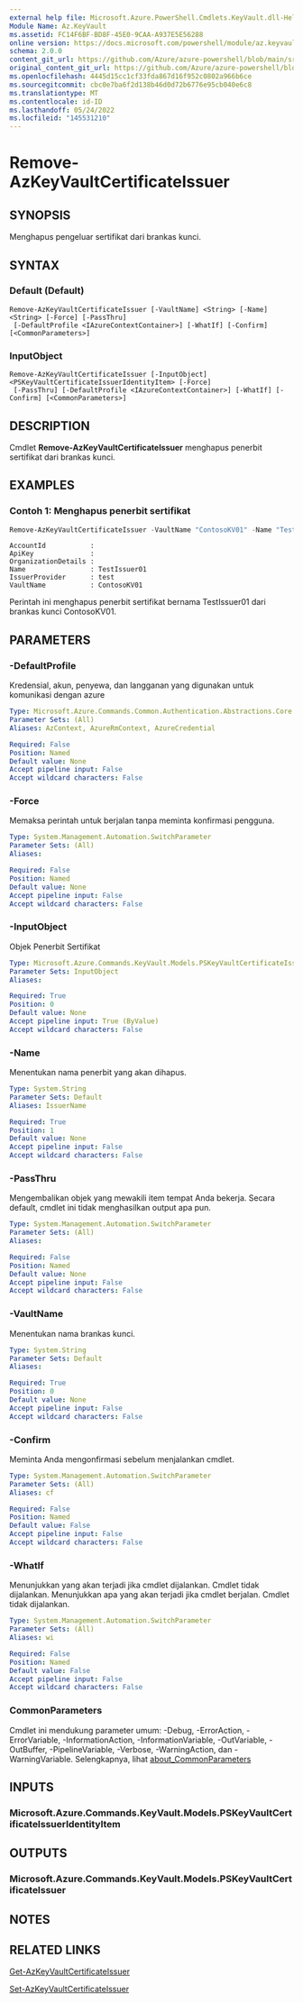```yaml
---
external help file: Microsoft.Azure.PowerShell.Cmdlets.KeyVault.dll-Help.xml
Module Name: Az.KeyVault
ms.assetid: FC14F6BF-BD8F-45E0-9CAA-A937E5E56288
online version: https://docs.microsoft.com/powershell/module/az.keyvault/remove-azkeyvaultcertificateissuer
schema: 2.0.0
content_git_url: https://github.com/Azure/azure-powershell/blob/main/src/KeyVault/KeyVault/help/Remove-AzKeyVaultCertificateIssuer.md
original_content_git_url: https://github.com/Azure/azure-powershell/blob/main/src/KeyVault/KeyVault/help/Remove-AzKeyVaultCertificateIssuer.md
ms.openlocfilehash: 4445d15cc1cf33fda867d16f952c0802a966b6ce
ms.sourcegitcommit: cbc0e7ba6f2d138b46d0d72b6776e95cb040e6c8
ms.translationtype: MT
ms.contentlocale: id-ID
ms.lasthandoff: 05/24/2022
ms.locfileid: "145531210"
---
```

# Remove-AzKeyVaultCertificateIssuer

## SYNOPSIS
Menghapus pengeluar sertifikat dari brankas kunci.

## SYNTAX

### Default (Default)
```
Remove-AzKeyVaultCertificateIssuer [-VaultName] <String> [-Name] <String> [-Force] [-PassThru]
 [-DefaultProfile <IAzureContextContainer>] [-WhatIf] [-Confirm] [<CommonParameters>]
```

### InputObject
```
Remove-AzKeyVaultCertificateIssuer [-InputObject] <PSKeyVaultCertificateIssuerIdentityItem> [-Force]
 [-PassThru] [-DefaultProfile <IAzureContextContainer>] [-WhatIf] [-Confirm] [<CommonParameters>]
```

## DESCRIPTION
Cmdlet **Remove-AzKeyVaultCertificateIssuer** menghapus penerbit sertifikat dari brankas kunci.

## EXAMPLES

### Contoh 1: Menghapus penerbit sertifikat
```powershell
Remove-AzKeyVaultCertificateIssuer -VaultName "ContosoKV01" -Name "TestIssuer01" -Force
```

```output
AccountId           :
ApiKey              :
OrganizationDetails :
Name                : TestIssuer01
IssuerProvider      : test
VaultName           : ContosoKV01
```

Perintah ini menghapus penerbit sertifikat bernama TestIssuer01 dari brankas kunci ContosoKV01.

## PARAMETERS

### -DefaultProfile
Kredensial, akun, penyewa, dan langganan yang digunakan untuk komunikasi dengan azure

```yaml
Type: Microsoft.Azure.Commands.Common.Authentication.Abstractions.Core.IAzureContextContainer
Parameter Sets: (All)
Aliases: AzContext, AzureRmContext, AzureCredential

Required: False
Position: Named
Default value: None
Accept pipeline input: False
Accept wildcard characters: False
```

### -Force
Memaksa perintah untuk berjalan tanpa meminta konfirmasi pengguna.

```yaml
Type: System.Management.Automation.SwitchParameter
Parameter Sets: (All)
Aliases:

Required: False
Position: Named
Default value: None
Accept pipeline input: False
Accept wildcard characters: False
```

### -InputObject
Objek Penerbit Sertifikat

```yaml
Type: Microsoft.Azure.Commands.KeyVault.Models.PSKeyVaultCertificateIssuerIdentityItem
Parameter Sets: InputObject
Aliases:

Required: True
Position: 0
Default value: None
Accept pipeline input: True (ByValue)
Accept wildcard characters: False
```

### -Name
Menentukan nama penerbit yang akan dihapus.

```yaml
Type: System.String
Parameter Sets: Default
Aliases: IssuerName

Required: True
Position: 1
Default value: None
Accept pipeline input: False
Accept wildcard characters: False
```

### -PassThru
Mengembalikan objek yang mewakili item tempat Anda bekerja.
Secara default, cmdlet ini tidak menghasilkan output apa pun.

```yaml
Type: System.Management.Automation.SwitchParameter
Parameter Sets: (All)
Aliases:

Required: False
Position: Named
Default value: None
Accept pipeline input: False
Accept wildcard characters: False
```

### -VaultName
Menentukan nama brankas kunci.

```yaml
Type: System.String
Parameter Sets: Default
Aliases:

Required: True
Position: 0
Default value: None
Accept pipeline input: False
Accept wildcard characters: False
```

### -Confirm
Meminta Anda mengonfirmasi sebelum menjalankan cmdlet.

```yaml
Type: System.Management.Automation.SwitchParameter
Parameter Sets: (All)
Aliases: cf

Required: False
Position: Named
Default value: False
Accept pipeline input: False
Accept wildcard characters: False
```

### -WhatIf
Menunjukkan yang akan terjadi jika cmdlet dijalankan.
Cmdlet tidak dijalankan. Menunjukkan apa yang akan terjadi jika cmdlet berjalan.
Cmdlet tidak dijalankan.

```yaml
Type: System.Management.Automation.SwitchParameter
Parameter Sets: (All)
Aliases: wi

Required: False
Position: Named
Default value: False
Accept pipeline input: False
Accept wildcard characters: False
```

### CommonParameters
Cmdlet ini mendukung parameter umum: -Debug, -ErrorAction, -ErrorVariable, -InformationAction, -InformationVariable, -OutVariable, -OutBuffer, -PipelineVariable, -Verbose, -WarningAction, dan -WarningVariable. Selengkapnya, lihat [about_CommonParameters](http://go.microsoft.com/fwlink/?LinkID=113216)

## INPUTS

### Microsoft.Azure.Commands.KeyVault.Models.PSKeyVaultCertificateIssuerIdentityItem

## OUTPUTS

### Microsoft.Azure.Commands.KeyVault.Models.PSKeyVaultCertificateIssuer

## NOTES

## RELATED LINKS

[Get-AzKeyVaultCertificateIssuer](./Get-AzKeyVaultCertificateIssuer.md)

[Set-AzKeyVaultCertificateIssuer](./Set-AzKeyVaultCertificateIssuer.md)


